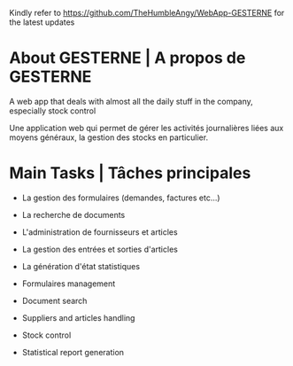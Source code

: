 Kindly refer to https://github.com/TheHumbleAngy/WebApp-GESTERNE for the latest updates 

# About GESTERNE | A propos de GESTERNE

A web app that deals with almost all the daily stuff in the company, especially stock control

Une application web qui permet de gérer les activités journalières liées aux moyens généraux, la gestion des stocks en particulier.


# Main Tasks | Tâches principales

 - La gestion des formulaires (demandes, factures etc...)
 - La recherche de documents
 - L'administration de fournisseurs et articles
 - La gestion des entrées et sorties d'articles
 - La génération d'état statistiques


 - Formulaires management
 - Document search
 - Suppliers and articles handling
 - Stock control
 - Statistical report generation
